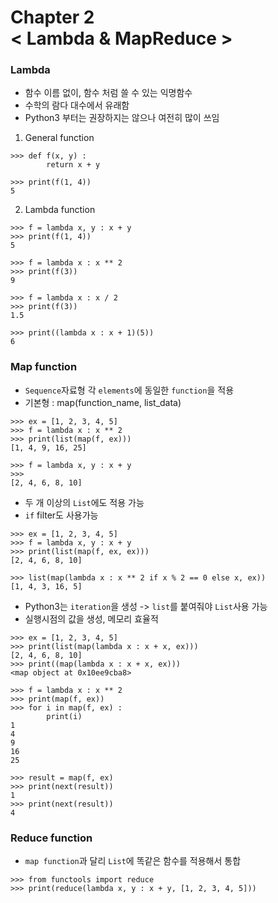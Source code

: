 Chapter 2<br/>
< Lambda & MapReduce >
=====================


### Lambda
- 함수 이름 없이, 함수 처럼 쓸 수 있는 익명함수
- 수학의 람다 대수에서 유래함
- Python3 부터는 권장하지는 않으나 여전히 많이 쓰임

1. General function
```
>>> def f(x, y) :
        return x + y

>>> print(f(1, 4))
5
```

2. Lambda function
```
>>> f = lambda x, y : x + y
>>> print(f(1, 4))
5

>>> f = lambda x : x ** 2
>>> print(f(3))
9

>>> f = lambda x : x / 2
>>> print(f(3))
1.5

>>> print((lambda x : x + 1)(5))
6
```


### Map function
- `Sequence`자료형 각 `elements`에 동일한 `function`을 적용
- 기본형 : map(function_name, list_data)

```
>>> ex = [1, 2, 3, 4, 5]
>>> f = lambda x : x ** 2
>>> print(list(map(f, ex)))
[1, 4, 9, 16, 25]

>>> f = lambda x, y : x + y
>>>
[2, 4, 6, 8, 10]
```

- 두 개 이상의 `List`에도 적용 가능
- `if` filter도 사용가능

```
>>> ex = [1, 2, 3, 4, 5]
>>> f = lambda x, y : x + y
>>> print(list(map(f, ex, ex)))
[2, 4, 6, 8, 10]

>>> list(map(lambda x : x ** 2 if x % 2 == 0 else x, ex))
[1, 4, 3, 16, 5]
```

- Python3는 `iteration`을 생성 -> `list`를 붙여줘야 `List`사용 가능
- 실행시점의 값을 생성, 메모리 효율적

```
>>> ex = [1, 2, 3, 4, 5]
>>> print(list(map(lambda x : x + x, ex)))
[2, 4, 6, 8, 10]
>>> print((map(lambda x : x + x, ex)))
<map object at 0x10ee9cba8>

>>> f = lambda x : x ** 2
>>> print(map(f, ex))
>>> for i in map(f, ex) :
        print(i)
1
4
9
16
25    

>>> result = map(f, ex)
>>> print(next(result))
1
>>> print(next(result))
4
```


### Reduce function
- `map function`과 달리 `List`에 똑같은 함수를 적용해서 통합

```
>>> from functools import reduce
>>> print(reduce(lambda x, y : x + y, [1, 2, 3, 4, 5]))
```
